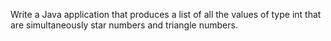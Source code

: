 Write a Java application that produces a list of all the values of type int that are simultaneously star numbers and triangle numbers.
